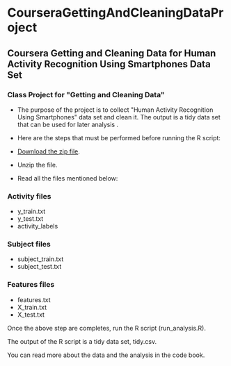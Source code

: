 # CourseraGettingAndCleaningDataProject
## Coursera Getting and Cleaning Data for Human Activity Recognition Using Smartphones Data Set 
### Class Project for "Getting and Cleaning Data"

* The purpose of the project is to collect "Human Activity Recognition Using Smartphones" data set and clean it. The output is a tidy data set that can be used for later analysis .

* Here are the steps that must be performed before running the R script:

* [Download the zip file](https://d396qusza40orc.cloudfront.net/getdata%2Fprojectfiles%2FUCI%20HAR%20Dataset.zip).
* Unzip the file.

* Read all the files mentioned below:
### Activity files
* y_train.txt
* y_test.txt
* activity_labels
### Subject files
* subject_train.txt
* subject_test.txt
### Features files
* features.txt
* X_train.txt
* X_test.txt

Once the above step are completes, run the R script (run_analysis.R). 

The output of the R script is a tidy data set, tidy.csv.

You can read more about the data and the analysis in the code book.
